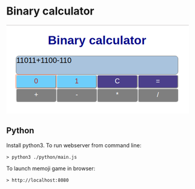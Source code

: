 # Binary calculator

![alt text](https://github.com/appalse/Binary-calculator/blob/master/Screenshot-binary-calculator.png)

## Python

Install python3. To run webserver from command line:
```
> python3 ./python/main.js
```
To launch memoji game in browser:
```
> http://localhost:8080
```
